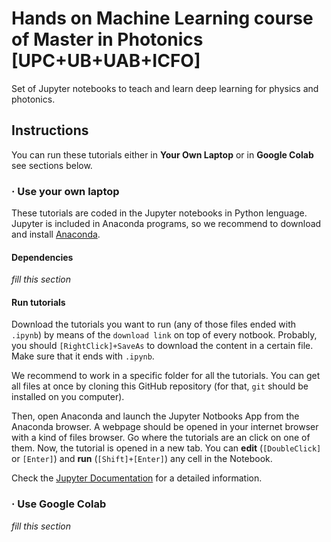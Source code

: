 # Hands on Machine Learning course of Master in Photonics [UPC+UB+UAB+ICFO]

Set of Jupyter notebooks to teach and learn deep learning for physics and photonics.

## Instructions

You can run these tutorials either in **Your Own Laptop** or in **Google Colab** see sections below.

### · Use your own laptop

These tutorials are coded in the Jupyter notebooks in Python lenguage. 
Jupyter is included in Anaconda programs, so we recommend to download 
and install [Anaconda](https://www.anaconda.com/products/individual).

#### Dependencies

*fill this section*


#### Run tutorials

Download the tutorials you want to run (any of those files ended with `.ipynb`)
by means of the `download link` on top of every notbook.
Probably, you should `[RightClick]+SaveAs` to download the content in a 
certain file. Make sure that it ends with `.ipynb`.

We recommend to work in a specific folder for all the tutorials.
You can get all files at once by cloning this GitHub repository
(for that, `git` should be installed on you computer).

Then, open Anaconda and launch the Jupyter Notbooks App from the Anaconda browser.
A webpage should be opened in your internet browser with a kind of files browser.
Go where the tutorials are an click on one of them. Now, the tutorial is opened 
in a new tab. You can **edit** (`[DoubleClick]` or `[Enter]`) and  **run** (`[Shift]+[Enter]`) 
any cell in the Notebook.

Check the 
[Jupyter Documentation](https://jupyter-notebook.readthedocs.io/en/stable/notebook.html#notebook-user-interface)
for a detailed information.


### · Use Google Colab

*fill this section*
